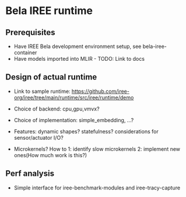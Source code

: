 # Bela IREE runtime

## Prerequisites

- Have IREE Bela development environment setup, see bela-iree-container
- Have models imported into MLIR - TODO: Link to docs

## Design of actual runtime

- Link to sample runtime: https://github.com/iree-org/iree/tree/main/runtime/src/iree/runtime/demo 

- Choice of backend: cpu,gpu,vmvx?
- Choice of implementation: simple_embedding, ...?
- Features: dynamic shapes? statefulness? considerations for sensor/actuator I/O?
- Microkernels? How to 1: identify slow microkernels 2: implement new ones(How much work is this?)

## Perf analysis

- Simple interface for iree-benchmark-modules and iree-tracy-capture
